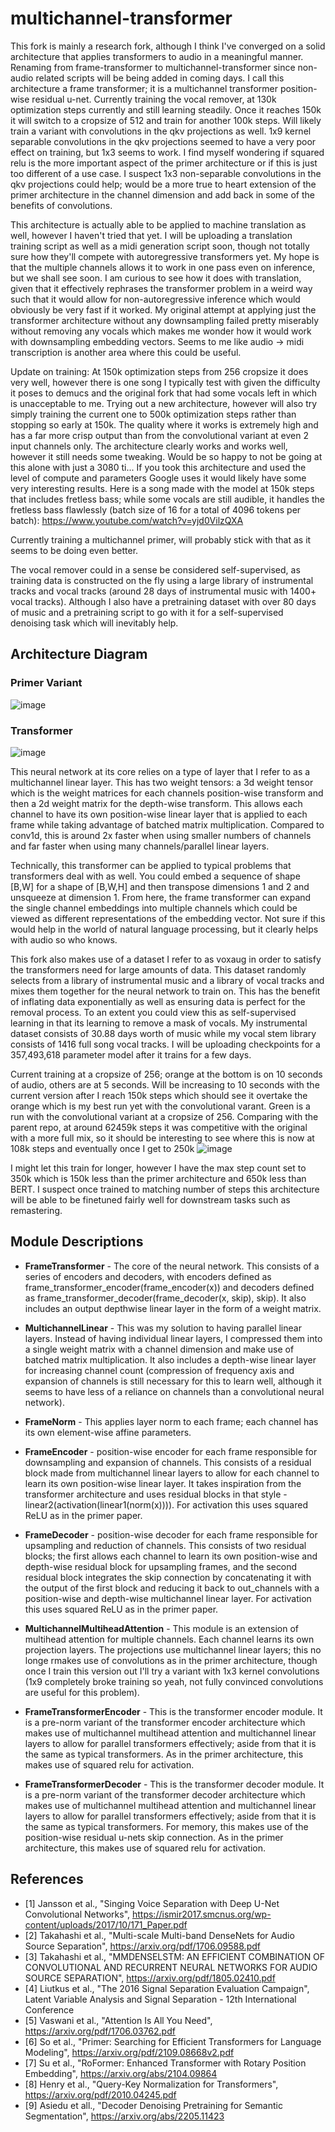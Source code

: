 # multichannel-transformer

This fork is mainly a research fork, although I think I've converged on a solid architecture that applies transformers to audio in a meaningful manner. Renaming from frame-transformer to multichannel-transformer since non-audio related scripts will be being added in coming days. I call this architecture a frame transformer; it is a  multichannel transformer position-wise residual u-net. Currently training the vocal remover, at 130k optimization steps currently and still learning steadily. Once it reaches 150k it will switch to a cropsize of 512 and train for another 100k steps. Will likely train a variant with convolutions in the qkv projections as well. 1x9 kernel separable convolutions in the qkv projections seemed to have a very poor effect on training, but 1x3 seems to work. I find myself wondering if squared relu is the more important aspect of the primer architecture or if this is just too different of a use case. I suspect 1x3 non-separable convolutions in the qkv projections could help; would be a more true to heart extension of the primer architecture in the channel dimension and add back in some of the benefits of convolutions.

This architecture is actually able to be applied to machine translation as well, however I haven't tried that yet. I will be uploading a translation training script as well as a midi generation script soon, though not totally sure how they'll compete with autoregressive transformers yet. My hope is that the multiple channels allows it to work in one pass even on inference, but we shall see soon. I am curious to see how it does with translation, given that it effectively rephrases the transformer problem in a weird way such that it would allow for non-autoregressive inference which would obviously be very fast if it worked. My original attempt at applying just the transformer architecture without any downsampling failed pretty miserably without removing any vocals which makes me wonder how it would work with downsampling embedding vectors. Seems to me like audio -> midi transcription is another area where this could be useful.

Update on training: At 150k optimization steps from 256 cropsize it does very well, however there is one song I typically test with given the difficulty it poses to demucs and the original fork that had some vocals left in which is unacceptable to me. Trying out a new architecture, however will also try simply training the current one to 500k optimization steps rather than stopping so early at 150k. The quality where it works is extremely high and has a far more crisp output than from the convolutional variant at even 2 input channels only. The architecture clearly works and works well, however it still needs some tweaking. Would be so happy to not be going at this alone with just a 3080 ti... If you took this architecture and used the level of compute and parameters Google uses it would likely have some very interesting results. Here is a song made with the model at 150k steps that includes fretless bass; while some vocals are still audible, it handles the fretless bass flawlessly (batch size of 16 for a total of 4096 tokens per batch): https://www.youtube.com/watch?v=yjd0VilzQXA 

Currently training a multichannel primer, will probably stick with that as it seems to be doing even better.

The vocal remover could in a sense be considered self-supervised, as training data is constructed on the fly using a large library of instrumental tracks and vocal tracks (around 28 days of instrumental music with 1400+ vocal tracks). Although I also have a pretraining dataset with over 80 days of music and a pretraining script to go with it for a self-supervised denoising task which will inevitably help.

## Architecture Diagram ##
### Primer Variant ###  
![image](https://user-images.githubusercontent.com/30326384/189056319-fc796891-1f2d-486c-8217-5940f006ef8e.png)

### Transformer ###
![image](https://user-images.githubusercontent.com/30326384/188557676-af84b966-007a-430c-a10a-1d26ebfda242.png)

This neural network at its core relies on a type of layer that I refer to as a multichannel linear layer. This has two weight tensors: a 3d weight tensor which is the weight matrices for each channels position-wise transform and then a 2d weight matrix for the depth-wise transform. This allows each channel to have its own position-wise linear layer that is applied to each frame while taking advantage of batched matrix multiplication. Compared to conv1d, this is around 2x faster when using smaller numbers of channels and far faster when using many channels/parallel linear layers.

Technically, this transformer can be applied to typical problems that transformers deal with as well. You could embed a sequence of shape [B,W] for a shape of [B,W,H] and then transpose dimensions 1 and 2 and unsqueeze at dimension 1. From here, the frame transformer can expand the single channel embeddings into multiple channels which could be viewed as different representations of the embedding vector. Not sure if this would help in the world of natural language processing, but it clearly helps with audio so who knows.

This fork also makes use of a dataset I refer to as voxaug in order to satisfy the transformers need for large amounts of data. This dataset randomly selects from a library of instrumental music and a library of vocal tracks and mixes them together for the neural network to train on. This has the benefit of inflating data exponentially as well as ensuring data is perfect for the removal process. To an extent you could view this as self-supervised learning in that its learning to remove a mask of vocals. My instrumental dataset consists of 30.88 days worth of music while my vocal stem library consists of 1416 full song vocal tracks. I will be uploading checkpoints for a 357,493,618 parameter model after it trains for a few days.

Current training at a cropsize of 256; orange at the bottom is on 10 seconds of audio, others are at 5 seconds. Will be increasing to 10 seconds with the current version after I reach 150k steps which should see it overtake the orange which is my best run yet with the convolutional varant. Green is a run with the convolutional variant at a cropsize of 256. Comparing with the parent repo, at around 62459k steps it was competitive with the original with a more full mix, so it should be interesting to see where this is now at 108k steps and eventually once I get to 250k ![image](https://user-images.githubusercontent.com/30326384/188479869-a7608716-4038-4afe-8c90-9c983a6e9ee4.png)

I might let this train for longer, however I have the max step count set to 350k which is 150k less than the primer architecture and 650k less than BERT. I suspect once trained to matching number of steps this architecture will be able to be finetuned fairly well for downstream tasks such as remastering.


## Module Descriptions ##

* **FrameTransformer** - The core of the neural network. This consists of a series of encoders and decoders, with encoders defined as frame_transformer_encoder(frame_encoder(x)) and decoders defined as frame_transformer_decoder(frame_decoder(x, skip), skip). It also includes an output depthwise linear layer in the form of a weight matrix.

* **MultichannelLinear** - This was my solution to having parallel linear layers. Instead of having individual linear layers, I compressed them into a single weight matrix with a channel dimension and make use of batched matrix multiplication. It also includes a depth-wise linear layer for increasing channel count (compression of frequency axis and expansion of channels is still necessary for this to learn well, although it seems to have less of a reliance on channels than a convolutional neural network).

* **FrameNorm** - This applies layer norm to each frame; each channel has its own element-wise affine parameters.

* **FrameEncoder** - position-wise encoder for each frame responsible for downsampling and expansion of channels. This consists of a residual block made from multichannel linear layers to allow for each channel to learn its own position-wise linear layer. It takes inspiration from the transformer architecture and uses residual blocks in that style - linear2(activation(linear1(norm(x)))). For activation this uses squared ReLU as in the primer paper.

* **FrameDecoder** - position-wise decoder for each frame responsible for upsampling and reduction of channels. This consists of two residual blocks; the first allows each channel to learn its own position-wise and depth-wise residual block for upsampling frames, and the second residual block integrates the skip connection by concatenating it with the output of the first block and reducing it back to out_channels with a position-wise and depth-wise multichannel linear layer. For activation this uses squared ReLU as in the primer paper.

* **MultichannelMultiheadAttention** - This module is an extension of multihead attention for multiple channels. Each channel learns its own projection layers. The projections use multichannel linear layers; this no longe rmakes use of convolutions as in the primer architecture, though once I train this version out I'll try a variant with 1x3 kernel convolutions (1x9 completely broke training so yeah, not fully convinced convolutions are useful for this problem).

* **FrameTransformerEncoder** - This is the transformer encoder module. It is a pre-norm variant of the transformer encoder architecture which makes use of multichannel multihead attention and multichannel linear layers to allow for parallel transformers effectively; aside from that it is the same as typical transformers. As in the primer architecture, this makes use of squared relu for activation.

* **FrameTransformerDecoder** - This is the transformer decoder module. It is a pre-norm variant of the transformer decoder architecture which makes use of multichannel multihead attention and multichannel linear layers to allow for parallel transformers effectively; aside from that it is the same as typical transformers. For memory, this makes use of the position-wise residual u-nets skip connection. As in the primer architecture, this makes use of squared relu for activation.

## References
- [1] Jansson et al., "Singing Voice Separation with Deep U-Net Convolutional Networks", https://ismir2017.smcnus.org/wp-content/uploads/2017/10/171_Paper.pdf
- [2] Takahashi et al., "Multi-scale Multi-band DenseNets for Audio Source Separation", https://arxiv.org/pdf/1706.09588.pdf
- [3] Takahashi et al., "MMDENSELSTM: AN EFFICIENT COMBINATION OF CONVOLUTIONAL AND RECURRENT NEURAL NETWORKS FOR AUDIO SOURCE SEPARATION", https://arxiv.org/pdf/1805.02410.pdf
- [4] Liutkus et al., "The 2016 Signal Separation Evaluation Campaign", Latent Variable Analysis and Signal Separation - 12th International Conference
- [5] Vaswani et al., "Attention Is All You Need", https://arxiv.org/pdf/1706.03762.pdf
- [6] So et al., "Primer: Searching for Efficient Transformers for Language Modeling", https://arxiv.org/pdf/2109.08668v2.pdf
- [7] Su et al., "RoFormer: Enhanced Transformer with Rotary Position Embedding", https://arxiv.org/abs/2104.09864
- [8] Henry et al., "Query-Key Normalization for Transformers", https://arxiv.org/pdf/2010.04245.pdf
- [9] Asiedu et all., "Decoder Denoising Pretraining for Semantic Segmentation", https://arxiv.org/abs/2205.11423
